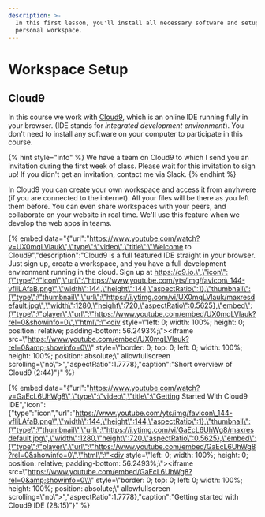 ```yaml
---
description: >-
  In this first lesson, you'll install all necessary software and setup your
  personal workspace.
---
```


# Workspace Setup

## Cloud9

In this course we work with [Cloud9](https://c9.io/login), which is an online IDE running fully in your browser. \(IDE stands for _integrated development environment_\). You don't need to install any software on your computer to participate in this course.

{% hint style="info" %}
We have a team on Cloud9 to which I send you an invitation during the first week of class. Please wait for this invitation to sign up! If you didn't get an invitation, contact me via Slack.
{% endhint %}

In Cloud9 you can create your own workspace and access it from anyhwere \(if you are connected to the internet\). All your files will be there as you left them before. You can even share workspaces with your peers, and collaborate on your website in real time. We'll use this feature when we develop the web apps in teams.

{% embed data="{\"url\":\"https://www.youtube.com/watch?v=UX0mqLVlauk\",\"type\":\"video\",\"title\":\"Welcome to Cloud9\",\"description\":\"Cloud9 is a full featured IDE straight in your browser. Just sign up, create a workspace, and you have a full development environment running in the cloud. Sign up at https://c9.io.\",\"icon\":{\"type\":\"icon\",\"url\":\"https://www.youtube.com/yts/img/favicon\_144-vfliLAfaB.png\",\"width\":144,\"height\":144,\"aspectRatio\":1},\"thumbnail\":{\"type\":\"thumbnail\",\"url\":\"https://i.ytimg.com/vi/UX0mqLVlauk/maxresdefault.jpg\",\"width\":1280,\"height\":720,\"aspectRatio\":0.5625},\"embed\":{\"type\":\"player\",\"url\":\"https://www.youtube.com/embed/UX0mqLVlauk?rel=0&showinfo=0\",\"html\":\"<div style=\\\"left: 0; width: 100%; height: 0; position: relative; padding-bottom: 56.2493%;\\\"><iframe src=\\\"https://www.youtube.com/embed/UX0mqLVlauk?rel=0&amp;showinfo=0\\\" style=\\\"border: 0; top: 0; left: 0; width: 100%; height: 100%; position: absolute;\\\" allowfullscreen scrolling=\\\"no\\\"></iframe></div>\",\"aspectRatio\":1.7778},\"caption\":\"Short overview of Cloud9 \(2:44\)\"}" %}

{% embed data="{\"url\":\"https://www.youtube.com/watch?v=GaEcL6UhWg8\",\"type\":\"video\",\"title\":\"Getting Started With Cloud9 IDE\",\"icon\":{\"type\":\"icon\",\"url\":\"https://www.youtube.com/yts/img/favicon\_144-vfliLAfaB.png\",\"width\":144,\"height\":144,\"aspectRatio\":1},\"thumbnail\":{\"type\":\"thumbnail\",\"url\":\"https://i.ytimg.com/vi/GaEcL6UhWg8/maxresdefault.jpg\",\"width\":1280,\"height\":720,\"aspectRatio\":0.5625},\"embed\":{\"type\":\"player\",\"url\":\"https://www.youtube.com/embed/GaEcL6UhWg8?rel=0&showinfo=0\",\"html\":\"<div style=\\\"left: 0; width: 100%; height: 0; position: relative; padding-bottom: 56.2493%;\\\"><iframe src=\\\"https://www.youtube.com/embed/GaEcL6UhWg8?rel=0&amp;showinfo=0\\\" style=\\\"border: 0; top: 0; left: 0; width: 100%; height: 100%; position: absolute;\\\" allowfullscreen scrolling=\\\"no\\\"></iframe></div>\",\"aspectRatio\":1.7778},\"caption\":\"Getting started with Cloud9 IDE \(28:15\)\"}" %}



